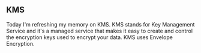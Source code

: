 ## KMS

Today I'm refreshing my memory on KMS. KMS stands for Key Management Service and it's a managed service that makes it easy to create and control the encryption keys used to encrypt your data. KMS uses Envelope Encryption.

